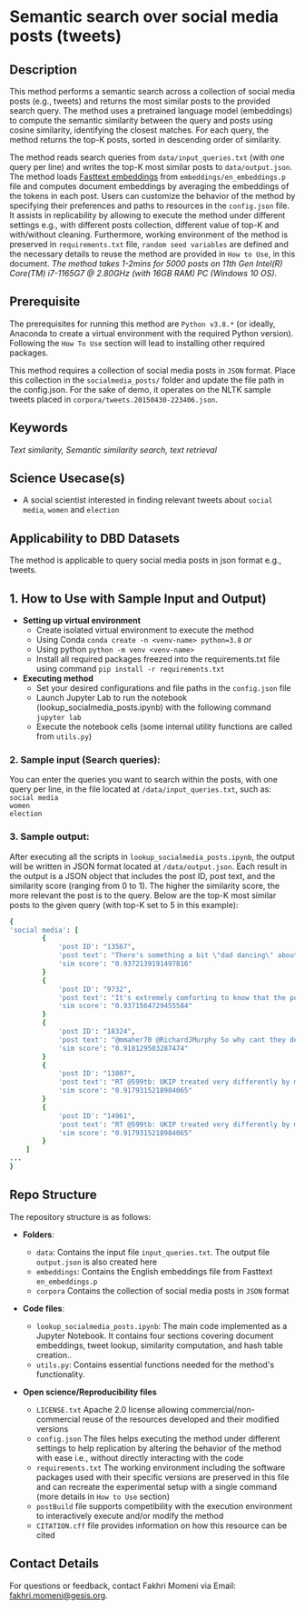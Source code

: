 

# Semantic search over social media posts (tweets)

## Description
This method performs a semantic search across a collection of social media posts (e.g., tweets) and returns the most similar posts to the provided search query. The method uses a pretrained language model (embeddings) to compute the semantic similarity between the query and posts using cosine similarity, identifying the closest matches. For each query, the method returns the top-K posts, sorted in descending order of similarity.

The method reads search queries from `data/input_queries.txt` (with one query per line) and writes the top-K most similar posts to `data/output.json`. The method loads [Fasttext embeddings](https://dl.fbaipublicfiles.com/fasttext/vectors-english/wiki-news-300d-1M.vec.zip) from `embeddings/en_embeddings.p` file and computes document embeddings by averaging the embeddings of the tokens in each post.
Users can customize the behavior of the method by specifying their preferences and paths to resources in the `config.json` file. It assists in replicability by allowing to execute the method under different settings e.g., with different posts collection, different value of top-K and with/without cleaning. Furthermore, working environment of the method is preserved in `requirements.txt` file, `random seed variables` are defined and the necessary details to reuse the method are provided in `How to Use`, in this document. *The method takes 1-2mins for 5000 posts on 11th Gen Intel(R) Core(TM) i7-1165G7 @ 2.80GHz (with 16GB RAM) PC (Windows 10 OS).* 

## Prerequisite
The prerequisites for running this method are `Python v3.8.*` (or ideally, Anaconda to create a virtual environment with the required Python version). Following the `How To Use` section will lead to installing other required packages.

This method requires a collection of social media posts in `JSON` format. Place this collection in the `socialmedia_posts/` folder and update the file path in the config.json.
For the sake of demo, it operates on the NLTK sample tweets placed in `corpora/tweets.20150430-223406.json`.

## Keywords
*Text similarity, Semantic similarity search, text retrieval* 

## Science Usecase(s)
- A social scientist interested in finding relevant tweets about `social media`, `women` and `election`

## Applicability to DBD Datasets
The method is applicable to query social media posts in json format e.g., tweets. 

## 1. How to Use with Sample Input and Output)
- **Setting up virtual environment**
    - Create isolated virtual environment to execute the method
    - Using Conda `conda create -n <venv-name> python=3.8` *or*
    - Using python `python -m venv <venv-name>`
    - Install all required packages freezed into the requirements.txt file using command `pip install -r requirements.txt` 
- **Executing method**
    - Set your desired configurations and file paths in the `config.json` file
    - Launch Jupyter Lab to run the notebook (lookup_socialmedia_posts.ipynb) with the following command `jupyter lab`
    - Execute the notebook cells (some internal utility functions are called from `utils.py`)


### 2. Sample input (Search queries):
You can enter the queries you want to search within the posts, with one query per line, in the file located at `/data/input_queries.txt`, such as:
`social media` \
`women` \
`election`


### 3. Sample output:
After executing all the scripts in `lookup_socialmedia_posts.ipynb`, the output will be written in JSON format located at `/data/output.json`. Each result in the output is a JSON object that includes the post ID, post text, and the similarity score (ranging from 0 to 1). The higher the similarity score, the more relevant the post is to the query.
Below are the top-K most similar posts to the given query (with top-K set to 5 in this example):

```ruby
{
'social media': [
        {
            'post ID': "13567",
            'post text': "There's something a bit \"dad dancing\" about the way the Tories try to electioneer via social media https://t.co/WH0cmv76VD",
            'sim score': "0.9372139191497816" 
        }
        {
            'post ID': "9732",
            'post text': "It's extremely comforting to know that the power of mainstream media has been diluted by social media? #SNP",
            'sim score': "0.9371564729455584" 
        }
        {
            'post ID': "18324",
            'post text': "@mmaher70 @RichardJMurphy So why cant they defend the position thats just total incompetence constantly allow Tories to set agenda esp media",
            'sim score': "0.918129503287474" 
        }
        {
            'post ID': "13807",
            'post text': "RT @599tb: UKIP treated very differently by media #AskNigelFarage http://t.co/pLxsraTDTJ",
            'sim score': "0.9179315218984065" 
        }
        {
            'post ID': "14961",
            'post text': "RT @599tb: UKIP treated very differently by media #AskNigelFarage http://t.co/pLxsraTDTJ",
            'sim score': "0.9179315218984065" 
        }
    ]
...
}
```
## Repo Structure
The repository structure is as follows:
- **Folders**:
  - `data`: Contains the input file `input_queries.txt`. The output file `output.json` is also created here
  - `embeddings`: Contains the English embeddings file from Fasttext `en_embeddings.p`
  - `corpora` Contains the collection of social media posts in `JSON` format

- **Code files**:
  - `lookup_socialmedia_posts.ipynb`: The main code implemented as a Jupyter Notebook. It contains four sections covering document embeddings, tweet lookup, similarity computation, and hash table creation..
  - `utils.py`: Contains essential functions needed for the method's functionality.
    
- **Open science/Reproducibility files**
  - `LICENSE.txt` Apache 2.0 license allowing commercial/non-commercial reuse of the resources developed and their modified versions
  - `config.json` The files helps executing the method under different settings to help replication by altering the behavior of the method with ease i.e., without directly interacting with the code
  - `requirements.txt` The working environment including the software packages used with their specific versions are preserved in this file and can recreate the experimental setup with a single command (more details in `How to Use` section)
  -  `postBuild` file supports competibility with the execution environment to interactively execute and/or modify the method
  -  `CITATION.cff` file provides information on how this resource can be cited


## Contact Details
For questions or feedback, contact Fakhri Momeni via Email: fakhri.momeni@gesis.org.






